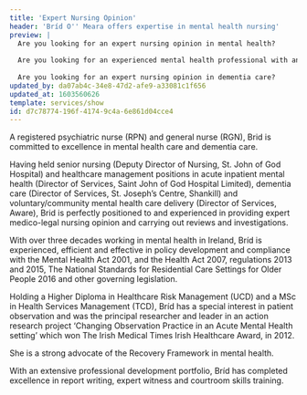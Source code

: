 ```yaml
---
title: 'Expert Nursing Opinion'
header: 'Bríd O'' Meara offers expertise in mental health nursing'
preview: |
  Are you looking for an expert nursing opinion in mental health?
  
  Are you looking for an experienced mental health professional with an excellent track record in compliance, governance, policy development, clinical reviews and investigations?
  
  Are you looking for an expert nursing opinion in dementia care?
updated_by: da07ab4c-34e8-47d2-afe9-a33081c1f656
updated_at: 1603560626
template: services/show
id: d7c78774-196f-4174-9c4a-6e861d04cce4
---
```

A registered psychiatric nurse (RPN) and general nurse (RGN), Brid is committed to excellence in mental health care and dementia care.

Having held senior nursing (Deputy Director of Nursing, St. John of God Hospital) and healthcare management positions in acute inpatient mental health (Director of Services, Saint John of God Hospital Limited), dementia care (Director of Services, St. Joseph’s Centre, Shankill) and voluntary/community mental health care delivery (Director of Services, Aware), Brid is perfectly positioned to and experienced in providing expert medico-legal nursing opinion and carrying out reviews and investigations. 

With over three decades working in mental health in Ireland, Bríd is experienced, efficient and effective in policy development and compliance with the Mental Health Act 2001, and the Health Act 2007, regulations 2013 and 2015, The National Standards for Residential Care Settings for Older People 2016 and other governing legislation.

Holding a Higher Diploma in Healthcare Risk Management (UCD) and a MSc in Health Services Management (TCD), Bríd has a special interest in patient observation and was the principal researcher and leader in an action research project ‘Changing Observation Practice in an Acute Mental Health setting’ which won The Irish Medical Times Irish Healthcare Award, in 2012. 

She is a strong advocate of the Recovery Framework in mental health.

With an extensive professional development portfolio, Bríd has completed excellence in report writing, expert witness and courtroom skills training.